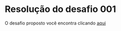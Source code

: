 # Resolução do desafio 001

O desafio proposto você encontra clicando [aqui](https://github.com/gustavoguanabara/javascript/tree/master/desafios)
